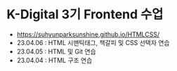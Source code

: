 # K-Digital 3기 Frontend 수업

+ https://suhyunparksunshine.github.io/HTMLCSS/
+ 23.04.06 : HTML 시맨틱태그, 책갈피 및 CSS 선택자 연습
+ 23.04.05 : HTML 및 Git 연습
+ 23.04.04 : HTML 구조 연습